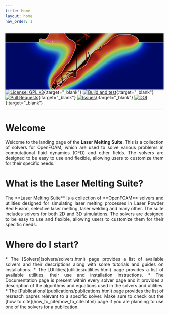```yaml
---
title: Home
layout: home
nav_order: 1
---
```



<img align="left"  src="banner.png" > <br>

<br>

[![License: GPL v3](https://img.shields.io/badge/License-GPLv3-blue.svg)](https://www.gnu.org/licenses/gpl-3.0){:target="_blank"}
[![Build and test](https://github.com/laserbeamfoam/LaserbeamFoam/actions/workflows/build.yml/badge.svg?branch=development)](https://github.com/laserbeamfoam/LaserbeamFoam/actions/workflows/build.yml){:target="_blank"}
[![Pull Requests](https://img.shields.io/github/issues-pr-raw/laserbeamfoam/LaserbeamFoam?label=Pull%20Requests)](https://github.com/laserbeamfoam/LaserbeamFoam/pulls){:target="_blank"}
[![Issues](https://img.shields.io/github/issues/laserbeamfoam/LaserbeamFoam?label=Issues)](https://github.com/laserbeamfoam/LaserbeamFoam/issues){:target="_blank"}
[![DOI](https://joss.theoj.org/papers/10.21105/joss.07407/status.svg)](https://doi.org/10.21105/joss.07407){:target="_blank"}<!--TODO needs to be changed--> 

---

# Welcome

<p align="justify">
Welcome to the landing page of the <strong>Laser Melting Suite</strong>. This is a collection of solvers for OpenFOAM, which are used to solve various problems in computational fluid dynamics (CFD) and other fields. The solvers are designed to be easy to use and flexible, allowing users to customize them for their specific needs.
</p>

# What is the Laser Melting Suite?

<p align="justify">
The **Laser Melting Suite** is a collection of **OpenFOAM** solvers and utilities designed for simulating laser melting processes in Laser Powder Bed Fusion, selective laser melting, laser welding and many other. The suite includes solvers for both 2D and 3D simulations. The solvers are designed to be easy to use and flexible, allowing users to customize them for their specific needs.
</p>

# Where do I start?
<p align="justify">
* The [Solvers](solvers/solvers.html) page provides a list of available solvers and their descriptions along with some tutorials and guides on installations.
* The [Utilities](utilities/utilities.html) page provides a list of available utilities, their use and installation instructions.
* The Documentation page is present within every solver page and it provides a description of the algorithms and equations used in the solvers and utilities.
* The [Publications](publications/publications.html) page provides the list of resreach papres relevant to a specific solver. Make sure to check out the [how to cite](how_to_cite/how_to_cite.html) page if you are planning to use one of the solvers for a publication.
</p>

